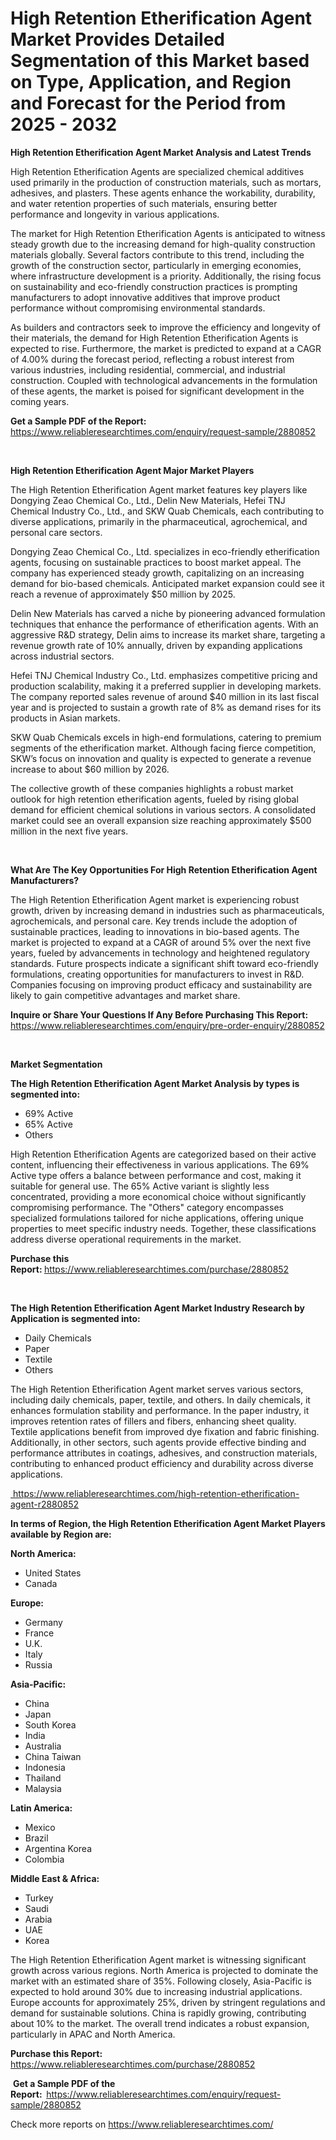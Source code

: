 <p><h1>High Retention Etherification Agent Market Provides Detailed Segmentation of this Market based on Type, Application, and Region and Forecast for the Period from 2025 - 2032</h1></p><p><strong>High Retention Etherification Agent Market Analysis and Latest Trends</strong></p>
<p><p>High Retention Etherification Agents are specialized chemical additives used primarily in the production of construction materials, such as mortars, adhesives, and plasters. These agents enhance the workability, durability, and water retention properties of such materials, ensuring better performance and longevity in various applications. </p><p>The market for High Retention Etherification Agents is anticipated to witness steady growth due to the increasing demand for high-quality construction materials globally. Several factors contribute to this trend, including the growth of the construction sector, particularly in emerging economies, where infrastructure development is a priority. Additionally, the rising focus on sustainability and eco-friendly construction practices is prompting manufacturers to adopt innovative additives that improve product performance without compromising environmental standards.</p><p>As builders and contractors seek to improve the efficiency and longevity of their materials, the demand for High Retention Etherification Agents is expected to rise. Furthermore, the market is predicted to expand at a CAGR of 4.00% during the forecast period, reflecting a robust interest from various industries, including residential, commercial, and industrial construction. Coupled with technological advancements in the formulation of these agents, the market is poised for significant development in the coming years.</p></p>
<p><strong>Get a Sample PDF of the Report:&nbsp;</strong> <a href="https://www.reliableresearchtimes.com/enquiry/request-sample/2880852?utm_campaign=3008&utm_medium=2&utm_source=Github&utm_content=ia&utm_term=12032025&utm_id=high-retention-etherification-agent">https://www.reliableresearchtimes.com/enquiry/request-sample/2880852</a></p>
<p>&nbsp;</p>
<p><strong>High Retention Etherification Agent Major Market Players</strong></p>
<p><p>The High Retention Etherification Agent market features key players like Dongying Zeao Chemical Co., Ltd., Delin New Materials, Hefei TNJ Chemical Industry Co., Ltd., and SKW Quab Chemicals, each contributing to diverse applications, primarily in the pharmaceutical, agrochemical, and personal care sectors.</p><p>Dongying Zeao Chemical Co., Ltd. specializes in eco-friendly etherification agents, focusing on sustainable practices to boost market appeal. The company has experienced steady growth, capitalizing on an increasing demand for bio-based chemicals. Anticipated market expansion could see it reach a revenue of approximately $50 million by 2025.</p><p>Delin New Materials has carved a niche by pioneering advanced formulation techniques that enhance the performance of etherification agents. With an aggressive R&D strategy, Delin aims to increase its market share, targeting a revenue growth rate of 10% annually, driven by expanding applications across industrial sectors.</p><p>Hefei TNJ Chemical Industry Co., Ltd. emphasizes competitive pricing and production scalability, making it a preferred supplier in developing markets. The company reported sales revenue of around $40 million in its last fiscal year and is projected to sustain a growth rate of 8% as demand rises for its products in Asian markets.</p><p>SKW Quab Chemicals excels in high-end formulations, catering to premium segments of the etherification market. Although facing fierce competition, SKW’s focus on innovation and quality is expected to generate a revenue increase to about $60 million by 2026. </p><p>The collective growth of these companies highlights a robust market outlook for high retention etherification agents, fueled by rising global demand for efficient chemical solutions in various sectors. A consolidated market could see an overall expansion size reaching approximately $500 million in the next five years.</p></p>
<p>&nbsp;</p>
<p><strong>What Are The Key Opportunities For High Retention Etherification Agent Manufacturers?</strong></p>
<p><p>The High Retention Etherification Agent market is experiencing robust growth, driven by increasing demand in industries such as pharmaceuticals, agrochemicals, and personal care. Key trends include the adoption of sustainable practices, leading to innovations in bio-based agents. The market is projected to expand at a CAGR of around 5% over the next five years, fueled by advancements in technology and heightened regulatory standards. Future prospects indicate a significant shift toward eco-friendly formulations, creating opportunities for manufacturers to invest in R&D. Companies focusing on improving product efficacy and sustainability are likely to gain competitive advantages and market share.</p></p>
<p><strong>Inquire or Share Your Questions If Any Before Purchasing This Report:</strong> <a href="https://www.reliableresearchtimes.com/enquiry/pre-order-enquiry/2880852?utm_campaign=3008&utm_medium=2&utm_source=Github&utm_content=ia&utm_term=12032025&utm_id=high-retention-etherification-agent">https://www.reliableresearchtimes.com/enquiry/pre-order-enquiry/2880852</a></p>
<p>&nbsp;</p>
<p><strong>Market Segmentation</strong></p>
<p><strong>The High Retention Etherification Agent Market Analysis by types is segmented into:</strong></p>
<p><ul><li>69% Active</li><li>65% Active</li><li>Others</li></ul></p>
<p><p>High Retention Etherification Agents are categorized based on their active content, influencing their effectiveness in various applications. The 69% Active type offers a balance between performance and cost, making it suitable for general use. The 65% Active variant is slightly less concentrated, providing a more economical choice without significantly compromising performance. The "Others" category encompasses specialized formulations tailored for niche applications, offering unique properties to meet specific industry needs. Together, these classifications address diverse operational requirements in the market.</p></p>
<p><strong>Purchase this Report:&nbsp;</strong><a href="https://www.reliableresearchtimes.com/purchase/2880852?utm_campaign=3008&utm_medium=2&utm_source=Github&utm_content=ia&utm_term=12032025&utm_id=high-retention-etherification-agent">https://www.reliableresearchtimes.com/purchase/2880852</a></p>
<p>&nbsp;</p>
<p><strong>The High Retention Etherification Agent Market Industry Research by Application is segmented into:</strong></p>
<p><ul><li>Daily Chemicals</li><li>Paper</li><li>Textile</li><li>Others</li></ul></p>
<p><p>The High Retention Etherification Agent market serves various sectors, including daily chemicals, paper, textile, and others. In daily chemicals, it enhances formulation stability and performance. In the paper industry, it improves retention rates of fillers and fibers, enhancing sheet quality. Textile applications benefit from improved dye fixation and fabric finishing. Additionally, in other sectors, such agents provide effective binding and performance attributes in coatings, adhesives, and construction materials, contributing to enhanced product efficiency and durability across diverse applications.</p></p>
<p><a href="https://www.reliableresearchtimes.com/high-retention-etherification-agent-r2880852?utm_campaign=3008&utm_medium=2&utm_source=Github&utm_content=ia&utm_term=12032025&utm_id=high-retention-etherification-agent">&nbsp;https://www.reliableresearchtimes.com/high-retention-etherification-agent-r2880852</a></p>
<p><strong>In terms of Region, the High Retention Etherification Agent Market Players available by Region are:</strong></p>
<p>
    <p> <strong> North America: </strong>
        <ul>
            <li>United States</li>
            <li>Canada</li>
        </ul>
        </p> 
    <p> <strong> Europe: </strong>
        <ul>
            <li>Germany</li>
            <li>France</li>
            <li>U.K.</li>
            <li>Italy</li>
            <li>Russia</li>
        </ul>
        </p> 
    <p> <strong> Asia-Pacific: </strong>
        <ul>
            <li>China</li>
            <li>Japan</li>
            <li>South Korea</li>
            <li>India</li>
            <li>Australia</li>
            <li>China Taiwan</li>
            <li>Indonesia</li>
            <li>Thailand</li>
            <li>Malaysia</li>
        </ul>
        </p> 
    <p> <strong> Latin America: </strong>
        <ul>
            <li>Mexico</li>
            <li>Brazil</li>
            <li>Argentina Korea</li>
            <li>Colombia</li>
        </ul>
        </p> 
    <p> <strong> Middle East & Africa: </strong>
        <ul>
            <li>Turkey</li>
            <li>Saudi</li>
            <li>Arabia</li>
            <li>UAE</li>
            <li>Korea</li>
        </ul>
    </p>
    </p>
<p><p>The High Retention Etherification Agent market is witnessing significant growth across various regions. North America is projected to dominate the market with an estimated share of 35%. Following closely, Asia-Pacific is expected to hold around 30% due to increasing industrial applications. Europe accounts for approximately 25%, driven by stringent regulations and demand for sustainable solutions. China is rapidly growing, contributing about 10% to the market. The overall trend indicates a robust expansion, particularly in APAC and North America.</p></p>
<p><strong>Purchase this Report: </strong><a href="https://www.reliableresearchtimes.com/purchase/2880852?utm_campaign=3008&utm_medium=2&utm_source=Github&utm_content=ia&utm_term=12032025&utm_id=high-retention-etherification-agent">https://www.reliableresearchtimes.com/purchase/2880852</a></p>
<p>&nbsp;<strong>Get a Sample PDF of the Report:&nbsp;&nbsp;</strong><a href="https://www.reliableresearchtimes.com/enquiry/request-sample/2880852?utm_campaign=3008&utm_medium=2&utm_source=Github&utm_content=ia&utm_term=12032025&utm_id=high-retention-etherification-agent">https://www.reliableresearchtimes.com/enquiry/request-sample/2880852</a></p>
<p><strong></strong></p>
<p>Check more reports on <a href="https://www.reliableresearchtimes.com/?utm_campaign=3008&utm_medium=2&utm_source=Github&utm_content=ia&utm_term=12032025&utm_id=high-retention-etherification-agent">https://www.reliableresearchtimes.com/</a></p>